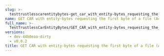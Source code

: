 ```yaml
---
slug: >-
  testtrustlesscarentitybytes-get_car_with_entity-bytes_requesting_the_first_byte_of_a_file_(accept_header)
name: GET CAR with entity-bytes requesting the first byte of a file (Accept Header)
full_name: >-
  TestTrustlessCarEntityBytes/GET_CAR_with_entity-bytes_requesting_the_first_byte_of_a_file_(Accept_Header)
versions:
  - dev-44b0eaa-dirty
  - v0.0.2
title: GET CAR with entity-bytes requesting the first byte of a file (Accept Header)
---
```


